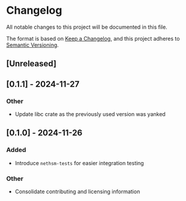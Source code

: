 # Changelog

All notable changes to this project will be documented in this file.

The format is based on [Keep a Changelog](https://keepachangelog.com/en/1.0.0/),
and this project adheres to [Semantic Versioning](https://semver.org/spec/v2.0.0.html).

## [Unreleased]

## [0.1.1] - 2024-11-27

### Other
- Update libc crate as the previously used version was yanked

## [0.1.0] - 2024-11-26

### Added
- Introduce `nethsm-tests` for easier integration testing

### Other
- Consolidate contributing and licensing information
